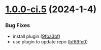 # [1.0.0-ci.5](https://gitlab.laas.fr/rgodet1/tyr/compare/v1.0.0-ci.4...v1.0.0-ci.5) (2024-1-4)


### Bug Fixes

* install plugin ([9fba3bf](https://gitlab.laas.fr/rgodet1/tyr/commit/9fba3bf255a4462919143dddcd1f10c7b2815099))
* use plugin to update repo ([bf69fe0](https://gitlab.laas.fr/rgodet1/tyr/commit/bf69fe0e18c8bd74e3dd3ed06af43aafd7bc0cf2))
